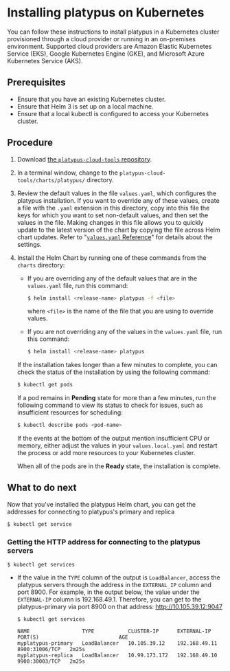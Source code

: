# Installing platypus on Kubernetes

You can follow these instructions to install platypus in a Kubernetes cluster provisioned through a cloud provider or running in an on-premises environment. Supported cloud providers are Amazon Elastic Kubernetes Service (EKS), Google Kubernetes Engine (GKE), and Microsoft Azure Kubernetes Service (AKS).


## Prerequisites

* Ensure that you have an existing Kubernetes cluster.
* Ensure that Helm 3 is set up on a local machine.
* Ensure that a local kubectl is configured to access your Kubernetes cluster.

## Procedure

1. Download [the `platypus-cloud-tools` repository](https://github.com/duckbills/platypus-cloud-tools).
1. In a terminal window, change to the `platypus-cloud-tools/charts/platypus/` directory.
1. Review the default values in the file `values.yaml`, which configures the platypus installation. If you want to override any of these values, create a file with the `.yaml` extension in this directory, copy into this file the keys for which you want to set non-default values, and then set the values in the file. Making changes in this file allows you to quickly update to the latest version of the chart by copying the file across Helm chart updates. Refer to "[`values.yaml` Reference](./docs/Values-Reference.md)" for details about the settings.
1. Install the Helm Chart by running one of these commands from the `charts` directory:
   * If you are overriding any of the default values that are in the `values.yaml` file, run this command:

      ```bash
      $ helm install <release-name> platypus -f <file>
      ```
      where `<file>` is the name of the file that you are using to override values.
   * If you are not overriding any of the values in the `values.yaml` file, run this command:
      ```bash
      $ helm install <release-name> platypus
      ```

   If the installation takes longer than a few minutes to complete, you can check the status of the installation by using the following command:

   ```bash
   $ kubectl get pods
   ```

   If a pod remains in **Pending** state for more than a few minutes, run the following command to view its status to check for issues, such as insufficient resources for scheduling:

   ```bash
   $ kubectl describe pods <pod-name>
   ```

   If the events at the bottom of the output mention insufficient CPU or memory, either adjust the values in your `values.local.yaml` and restart the process or add more resources to your Kubernetes cluster.

   When all of the pods are in the **Ready** state, the installation is complete.

## What to do next

Now that you've installed the platypus Helm chart, you can get the  addresses for connecting to platypus's primary and replica

   ```bash
   $ kubectl get service  
   ```


### Getting the HTTP address for connecting to the platypus servers 


```
$ kubectl get services
```

* If the value in the `TYPE` column of the output is `LoadBalancer`, access the platypus servers through the address in the `EXTERNAL_IP` column and port 8900.
For example, in the output below, the value under the `EXTERNAL-IP` column is 192.168.49.1. Therefore, you can get to the platypus-primary via port 8900 on that address: http://10.105.39.12:9047
   ```
   $ kubectl get services
  
   NAME                 TYPE           CLUSTER-IP      EXTERNAL-IP       PORT(S)                          AGE
   myplatypus-primary   LoadBalancer   10.105.39.12    192.168.49.11   8900:31006/TCP   2m25s
   myplatypus-replica   LoadBalancer   10.99.173.172   192.168.49.10   9900:30003/TCP   2m25s

   ```

